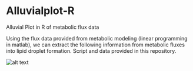 # Alluvialplot-R
Alluvial Plot in R of metabolic flux data

Using the flux data provided from metabolic modeling (linear programming in matlab), we can extract the following information from metabolic fluxes into lipid droplet formation. Script and data provided in this repository.

![alt text](https://github.com/vinmperez/Alluvialplot-R/blob/master/alluvial_plot.R)
